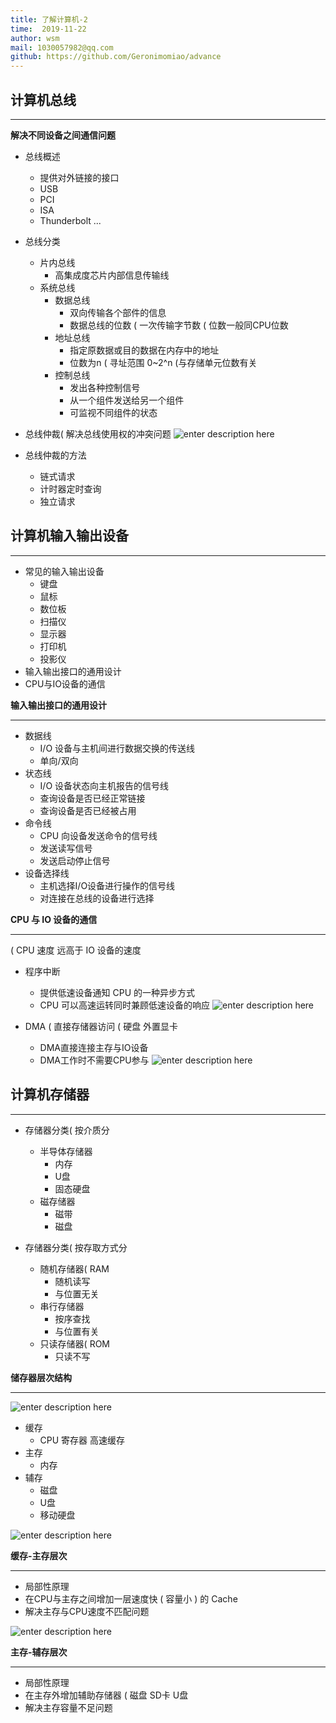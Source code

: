 ```yaml
---
title: 了解计算机-2
time:  2019-11-22
author: wsm
mail: 1030057982@qq.com
github: https://github.com/Geronimomiao/advance
---
```


## 计算机总线
****
**解决不同设备之间通信问题**
* 总线概述
	*  提供对外链接的接口
	*  USB
	*  PCI
	*  ISA
	*  Thunderbolt ...
* 总线分类
	* 片内总线
		* 高集成度芯片内部信息传输线 
	* 系统总线
		*  数据总线
			* 双向传输各个部件的信息
			* 数据总线的位数 ( 一次传输字节数   ( 位数一般同CPU位数
		*  地址总线
			* 指定原数据或目的数据在内存中的地址
			* 位数为n ( 寻址范围 0~2^n (与存储单元位数有关  
		*  控制总线
			* 发出各种控制信号
			* 从一个组件发送给另一个组件
			* 可监视不同组件的状态

* 总线仲裁( 解决总线使用权的冲突问题 
![enter description here](https://img.wsmpage.cn/learning/2019-11-22/1574403134851.png)

* 总线仲裁的方法
	* 链式请求
	* 计时器定时查询
	* 独立请求 


## 计算机输入输出设备
****
* 常见的输入输出设备
	* 键盘
	* 鼠标 
	* 数位板
	* 扫描仪
	* 显示器
	* 打印机
	* 投影仪 
* 输入输出接口的通用设计
* CPU与IO设备的通信

**输入输出接口的通用设计**
****
* 数据线
	* I/O 设备与主机间进行数据交换的传送线
	* 单向/双向 
* 状态线
	* I/O 设备状态向主机报告的信号线
	* 查询设备是否已经正常链接
	* 查询设备是否已经被占用
* 命令线
	* CPU 向设备发送命令的信号线
	* 发送读写信号 
	* 发送启动停止信号 
* 设备选择线
	* 主机选择I/O设备进行操作的信号线
	* 对连接在总线的设备进行选择 

**CPU 与 IO 设备的通信**
****
( CPU 速度 远高于 IO 设备的速度
* 程序中断
	* 提供低速设备通知 CPU 的一种异步方式
	* CPU 可以高速运转同时兼顾低速设备的响应
![enter description here](https://img.wsmpage.cn/learning/2019-11-22/1574422805110.png)

* DMA ( 直接存储器访问 ( 硬盘 外置显卡
	* DMA直接连接主存与IO设备
	* DMA工作时不需要CPU参与 
![enter description here](https://img.wsmpage.cn/learning/2019-11-22/1574423042383.png)


## 计算机存储器
****
* 存储器分类( 按介质分
	* 半导体存储器
		* 内存
		* U盘
		* 固态硬盘 
	* 磁存储器 
		* 磁带
		* 磁盘 

* 存储器分类( 按存取方式分
	* 随机存储器( RAM
		* 随机读写
		* 与位置无关
	* 串行存储器
		* 按序查找
		* 与位置有关
	* 只读存储器( ROM
		* 只读不写     
		
		
**储存器层次结构**
****
![enter description here](https://img.wsmpage.cn/learning/2019-11-22/1574424453672.png)

* 缓存 
	* CPU 寄存器 高速缓存
* 主存
	* 内存
* 辅存
	* 磁盘
	* U盘
	* 移动硬盘

![enter description here](https://img.wsmpage.cn/learning/2019-11-22/1574424722800.png)    

**缓存-主存层次**
****
* 局部性原理
* 在CPU与主存之间增加一层速度快 ( 容量小 ) 的 Cache
* 解决主存与CPU速度不匹配问题

![enter description here](https://img.wsmpage.cn/learning/2019-11-22/1574424961595.png)

**主存-辅存层次**
****
* 局部性原理
* 在主存外增加辅助存储器 ( 磁盘 SD卡 U盘
* 解决主存容量不足问题